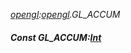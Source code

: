 _[opengl](../../modules/opengl/opengl-module.md):[opengl](../../modules/opengl/opengl-module.md).GL\_ACCUM_
##### Const GL\_ACCUM:[Int](../../modules/wonkey/wonkey-types-int.md)
